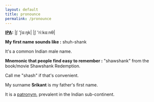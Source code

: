 ```yaml
---
layout: default
title: pronounce
permalink: /pronounce
---
```


**[IPA](https://en.wikipedia.org/wiki/Help:IPA/English):**  |ʃ&nbsp;'ʃɑːŋk| |ʃ&nbsp;'riːkɑːnθ|


**My first name sounds like :** shuh-shank

It's a common Indian male name.

**Mnemonic that people find easy to remember :** "shawshank" from the book/movie Shawshank Redemption.

Call me "shash" if that's convenient.

My surname **Srikant** is my father's first name.

It is a [patronym](https://en.wikipedia.org/wiki/Patronymic#India), prevalent in the Indian sub-continent.
